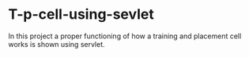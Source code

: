 # T-p-cell-using-sevlet
In this project a proper functioning of how a training and placement cell works is shown using servlet.
